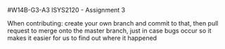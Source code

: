 #W14B-G3-A3
ISYS2120 - Assignment 3

When contributing: create your own branch and commit to that, then pull request to merge onto the master branch, just in case bugs occur so it makes it easier for us to find out where it happened
